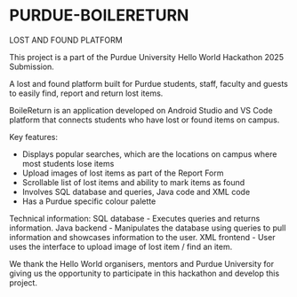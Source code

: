 # PURDUE-BOILERETURN
LOST AND FOUND PLATFORM

This project is a part of the Purdue University Hello World Hackathon 2025 Submission.

A lost and found platform built for Purdue students, staff, faculty and guests to easily find, report and return lost items.

BoileReturn is an application developed on Android Studio and VS Code platform that connects students who have lost or found items on campus. 

Key features:
- Displays popular searches, which are the locations on campus where most students lose items
- Upload images of lost items as part of the Report Form
- Scrollable list of lost items and ability to mark items as found 
- Involves SQL database and queries, Java code and XML code
- Has a Purdue specific colour palette 

Technical information:
SQL database - Executes queries and returns information.
Java backend - Manipulates the database using queries to pull information and showcases information to the user.
XML frontend - User uses the interface to upload image of lost item / find an item. 

We thank the Hello World organisers, mentors and Purdue University for giving us the opportunity to participate in this hackathon and develop this project. 
